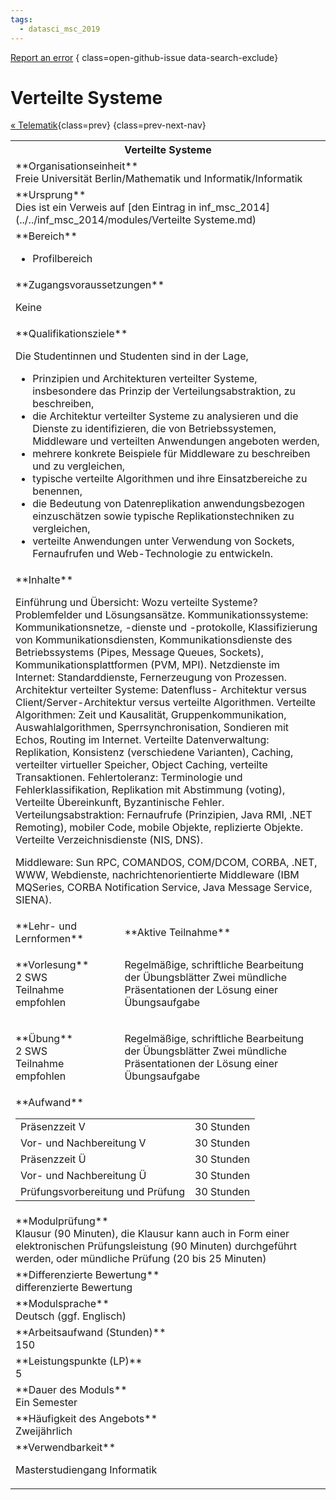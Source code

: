 ```yaml
---
tags:
  - datasci_msc_2019
---
```

[Report an error](https://github.com/SGSSGene/FUB-SUP/issues/new?title=Error%20in%20%22Verteilte%20Systeme%22&body=There%20seems%20to%20be%20an%20error%20in%20module%20%22Verteilte%20Systeme%22%2E%0A%0A%3CDescribe%20here%20a%20slightly%20more%20detailed%20description%20of%20what%20is%20wrong%3E&labels=bug)
{ class=open-github-issue data-search-exclude}

# Verteilte Systeme

[« Telematik](Telematik.md){class=prev}
{class=prev-next-nav}

<table markdown id="moduledesc">
<tr markdown class="moduledesc_head"><th colspan="2">Verteilte Systeme </th></tr>
<tr markdown><td colspan="2">**Organisationseinheit**   <br>Freie Universität Berlin/Mathematik und Informatik/Informatik</td></tr>
<tr markdown><td colspan="2">**Ursprung**<br>Dies ist ein Verweis auf [den Eintrag in inf_msc_2014](../../inf_msc_2014/modules/Verteilte Systeme.md)</td></tr>
<tr markdown><td colspan="2">**Bereich**<br>


- Profilbereich

</td></tr>

<tr markdown><td colspan="2">**Zugangsvoraussetzungen** <br>

Keine


</td></tr>
<tr markdown><td colspan="2">**Qualifikationsziele**    <br>

Die Studentinnen und Studenten sind in der Lage,

- Prinzipien und
  Architekturen verteilter Systeme, insbesondere das Prinzip der
  Verteilungsabstraktion, zu beschreiben,
- die Architektur verteilter Systeme zu analysieren und die Dienste zu
  identifizieren, die von Betriebssystemen, Middleware und verteilten
  Anwendungen angeboten werden,
- mehrere konkrete Beispiele für Middleware zu beschreiben und zu
  vergleichen,
- typische verteilte Algorithmen und ihre Einsatzbereiche zu benennen,
- die Bedeutung von Datenreplikation anwendungsbezogen einzuschätzen sowie
  typische Replikationstechniken zu vergleichen,
- verteilte Anwendungen unter Verwendung von Sockets, Fernaufrufen und
  Web-Technologie zu entwickeln.


</td></tr>
<tr markdown><td colspan="2">**Inhalte**                <br>

Einführung und Übersicht: Wozu verteilte Systeme? Problemfelder und
Lösungsansätze. Kommunikationssysteme: Kommunikationsnetze, -dienste und
-protokolle, Klassifizierung von Kommunikationsdiensten,
Kommunikationsdienste des Betriebssystems (Pipes, Message Queues, Sockets),
Kommunikationsplattformen (PVM, MPI). Netzdienste im Internet:
Standarddienste, Fernerzeugung von Prozessen. Architektur verteilter
Systeme: Datenfluss- Architektur versus Client/Server-Architektur versus
verteilte Algorithmen. Verteilte Algorithmen: Zeit und Kausalität,
Gruppenkommunikation, Auswahlalgorithmen, Sperrsynchronisation, Sondieren
mit Echos, Routing im Internet. Verteilte Datenverwaltung: Replikation,
Konsistenz (verschiedene Varianten), Caching, verteilter virtueller
Speicher, Object Caching, verteilte Transaktionen. Fehlertoleranz:
Terminologie und Fehlerklassifikation, Replikation mit Abstimmung (voting),
Verteilte Übereinkunft, Byzantinische Fehler. Verteilungsabstraktion:
Fernaufrufe (Prinzipien, Java RMI, .NET Remoting), mobiler Code, mobile
Objekte, replizierte Objekte. Verteilte Verzeichnisdienste (NIS, DNS).

Middleware: Sun RPC, COMANDOS, COM/DCOM, CORBA, .NET, WWW, Webdienste,
nachrichtenorientierte Middleware (IBM MQSeries, CORBA Notification Service,
Java Message Service, SIENA).


</td></tr>

<tr markdown><td>**Lehr- und Lernformen**</td><td>**Aktive Teilnahme**</td></tr>
<tr markdown><td> **Vorlesung** <br>2 SWS <br> Teilnahme empfohlen</td><td>

Regelmäßige, schriftliche Bearbeitung der Übungsblätter
Zwei mündliche Präsentationen der Lösung einer Übungsaufgabe
</td></tr>
<tr markdown><td> **Übung** <br>2 SWS <br> Teilnahme empfohlen</td><td>

Regelmäßige, schriftliche Bearbeitung der Übungsblätter
Zwei mündliche Präsentationen der Lösung einer Übungsaufgabe
</td></tr>
<tr markdown><td colspan="2">**Aufwand**                <br>
<table class="aufwand_table">
<tr><td>Präsenzzeit V</td><td>30 Stunden</td></tr>
<tr><td>Vor- und Nachbereitung V</td><td>30 Stunden</td></tr>
<tr><td>Präsenzzeit Ü</td><td>30 Stunden</td></tr>
<tr><td>Vor- und Nachbereitung Ü</td><td>30 Stunden</td></tr>
<tr><td>Prüfungsvorbereitung und Prüfung</td><td>30 Stunden</td></tr>
</table>

</td></tr>
<tr markdown><td colspan="2">**Modulprüfung**             <br>Klausur (90 Minuten), die Klausur kann auch in Form einer elektronischen
Prüfungsleistung (90 Minuten) durchgeführt werden, oder mündliche Prüfung
(20 bis 25 Minuten)


</td></tr>
<tr markdown><td colspan="2">**Differenzierte Bewertung** <br>differenzierte Bewertung

</td></tr>
<tr markdown><td colspan="2">**Modulsprache**             <br>Deutsch (ggf. Englisch)</td></tr>
<tr markdown><td colspan="2">**Arbeitsaufwand (Stunden)** <br>150</td></tr>
<tr markdown><td colspan="2">**Leistungspunkte (LP)**     <br>5</td></tr>
<tr markdown><td colspan="2">**Dauer des Moduls**         <br>Ein Semester</td></tr>
<tr markdown><td colspan="2">**Häufigkeit des Angebots**  <br>Zweijährlich</td></tr>
<tr markdown><td colspan="2">**Verwendbarkeit**           <br>

Masterstudiengang Informatik


</td></tr>

</table>
